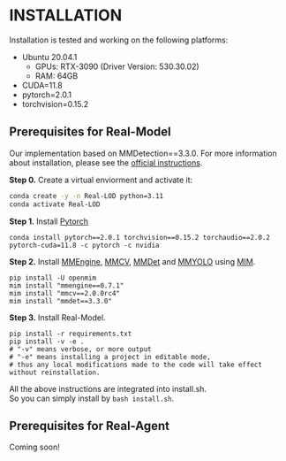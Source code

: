 # INSTALLATION

Installation is tested and working on the following platforms:

- Ubuntu 20.04.1
  - GPUs: RTX-3090 (Driver Version: 530.30.02)
  - RAM: 64GB
- CUDA=11.8
- pytorch=2.0.1
- torchvision=0.15.2


## Prerequisites for Real-Model

Our implementation based on MMDetection==3.3.0. For more information about installation, please see the [official instructions](https://mmdetection.readthedocs.io/zh-cn/latest/get_started.html).


**Step 0.** Create a virtual enviorment and activate it:

```bash
conda create -y -n Real-LOD python=3.11
conda activate Real-LOD
```


**Step 1.** Install [Pytorch](https://pytorch.org)

```shell
conda install pytorch==2.0.1 torchvision==0.15.2 torchaudio==2.0.2 pytorch-cuda=11.8 -c pytorch -c nvidia
```


**Step 2.** Install [MMEngine](https://github.com/open-mmlab/mmengine), [MMCV](https://github.com/open-mmlab/mmcv), [MMDet](https://github.com/open-mmlab/mmdet) and [MMYOLO](https://github.com/open-mmlab/mmyolo) using [MIM](https://github.com/open-mmlab/mim).

```shell
pip install -U openmim
mim install "mmengine==0.7.1"
mim install "mmcv==2.0.0rc4"
mim install "mmdet==3.3.0"
```


**Step 3.** Install Real-Model.

```shell
pip install -r requirements.txt
pip install -v -e .
# "-v" means verbose, or more output
# "-e" means installing a project in editable mode,
# thus any local modifications made to the code will take effect without reinstallation.
```

All the above instructions are integrated into install.sh.<br/>
So you can simply install by `bash install.sh`.


## Prerequisites for Real-Agent

Coming soon!
